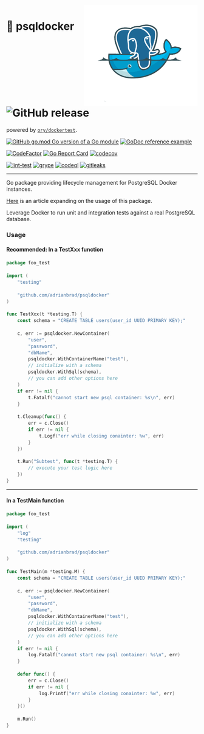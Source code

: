 <img align="right" width="300" src="https://github.com/adrianbrad/psqldocker/blob/image-data/psql_docker.png?raw=true" alt="adrianbrad psqldocker">

# 🚢 psqldocker ![GitHub release](https://img.shields.io/github/v/release/adrianbrad/psqldocker)

powered by [`ory/dockertest`](https://github.com/ory/dockertest).

[![GitHub go.mod Go version of a Go module](https://img.shields.io/github/go-mod/go-version/adrianbrad/psqldocker)](https://github.com/adrianbrad/psqldocker)
[![GoDoc reference example](https://img.shields.io/badge/godoc-reference-blue.svg)](https://pkg.go.dev/github.com/adrianbrad/psqldocker)

[![CodeFactor](https://www.codefactor.io/repository/github/adrianbrad/psqldocker/badge)](https://www.codefactor.io/repository/github/adrianbrad/psqldocker)
[![Go Report Card](https://goreportcard.com/badge/github.com/adrianbrad/psqldocker)](https://goreportcard.com/report/github.com/adrianbrad/psqldocker)
[![codecov](https://codecov.io/gh/adrianbrad/psqldocker/branch/main/graph/badge.svg)](https://codecov.io/gh/adrianbrad/psqldocker)

[![lint-test](https://github.com/adrianbrad/psqldocker/actions/workflows/lint-test.yaml/badge.svg)](https://github.com/adrianbrad/psqldocker/actions?query=workflow%3Alint-test)
[![grype](https://github.com/adrianbrad/psqldocker/actions/workflows/grype.yaml/badge.svg)](https://github.com/adrianbrad/psqldocker/actions?query=workflow%3Agrype)
[![codeql](https://github.com/adrianbrad/psqldocker/workflows/CodeQL/badge.svg)](https://github.com/adrianbrad/psqldocker/actions?query=workflow%3ACodeQL)
[![gitleaks](https://github.com/adrianbrad/psqldocker/workflows/gitleaks/badge.svg)](https://github.com/adrianbrad/psqldocker/actions?query=workflow%3Agitleaks)

---
Go package providing lifecycle management for PostgreSQL Docker instances.

[Here](https://adrianbrad.medium.com/parallel-postgresql-tests-go-docker-6fb51c016796) is an article expanding on the usage of this package.

Leverage Docker to run unit and integration tests against a real PostgreSQL database.

### Usage
#### Recommended: In a TestXxx function

```go
package foo_test

import (
	"testing"

	"github.com/adrianbrad/psqldocker"
)

func TestXxx(t *testing.T) {
    const schema = "CREATE TABLE users(user_id UUID PRIMARY KEY);"
	
    c, err := psqldocker.NewContainer(
        "user",
        "password",
        "dbName",
        psqldocker.WithContainerName("test"), 
        // initialize with a schema
        psqldocker.WithSql(schema),
        // you can add other options here
    )
    if err != nil {
        t.Fatalf("cannot start new psql container: %s\n", err)
    }
	
    t.Cleanup(func() {
        err = c.Close()
        if err != nil {
            t.Logf("err while closing conainter: %w", err)
        }
    })
	
    t.Run("Subtest", func(t *testing.T) {
        // execute your test logic here 
    })
}
```
---
#### In a TestMain function

```go
package foo_test

import (
	"log"
	"testing"

	"github.com/adrianbrad/psqldocker"
)

func TestMain(m *testing.M) {
    const schema = "CREATE TABLE users(user_id UUID PRIMARY KEY);"

    c, err := psqldocker.NewContainer(
        "user",
        "password",
        "dbName",
        psqldocker.WithContainerName("test"), 
        // initialize with a schema
        psqldocker.WithSql(schema),
        // you can add other options here
    )
    if err != nil {
        log.Fatalf("cannot start new psql container: %s\n", err)
    }
	
    defer func() {
        err = c.Close()
        if err != nil {
            log.Printf("err while closing conainter: %w", err)
        }
    }() 
	
    m.Run()
}
```

